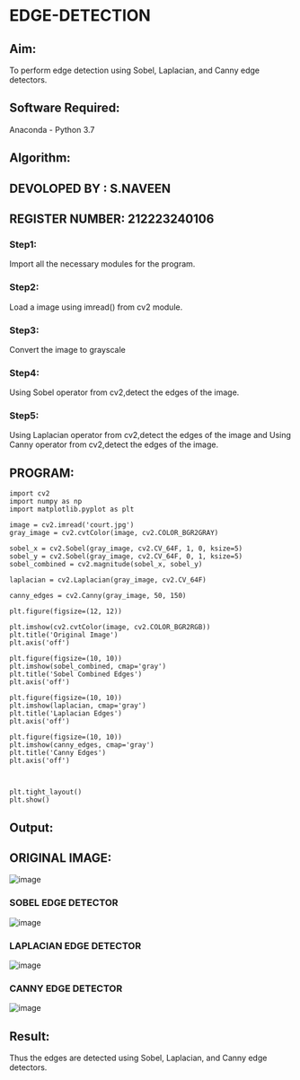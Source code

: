 # EDGE-DETECTION
## Aim:
To perform edge detection using Sobel, Laplacian, and Canny edge detectors.

## Software Required:
Anaconda - Python 3.7

## Algorithm:
## DEVOLOPED BY : S.NAVEEN
## REGISTER NUMBER: 212223240106
### Step1:
Import all the necessary modules for the program.

### Step2:
Load a image using imread() from cv2 module.

### Step3:
Convert the image to grayscale

### Step4:
Using Sobel operator from cv2,detect the edges of the image.

### Step5:

Using Laplacian operator from cv2,detect the edges of the image and Using Canny operator from cv2,detect the edges of the image.

## PROGRAM:
```
import cv2
import numpy as np
import matplotlib.pyplot as plt

image = cv2.imread('court.jpg')
gray_image = cv2.cvtColor(image, cv2.COLOR_BGR2GRAY)

sobel_x = cv2.Sobel(gray_image, cv2.CV_64F, 1, 0, ksize=5)  
sobel_y = cv2.Sobel(gray_image, cv2.CV_64F, 0, 1, ksize=5)  
sobel_combined = cv2.magnitude(sobel_x, sobel_y)

laplacian = cv2.Laplacian(gray_image, cv2.CV_64F)

canny_edges = cv2.Canny(gray_image, 50, 150)

plt.figure(figsize=(12, 12))

plt.imshow(cv2.cvtColor(image, cv2.COLOR_BGR2RGB))
plt.title('Original Image')
plt.axis('off')

plt.figure(figsize=(10, 10))
plt.imshow(sobel_combined, cmap='gray')
plt.title('Sobel Combined Edges')
plt.axis('off')

plt.figure(figsize=(10, 10))
plt.imshow(laplacian, cmap='gray')
plt.title('Laplacian Edges')
plt.axis('off')

plt.figure(figsize=(10, 10))
plt.imshow(canny_edges, cmap='gray')
plt.title('Canny Edges')
plt.axis('off')



plt.tight_layout()
plt.show()

```
## Output:
## ORIGINAL IMAGE:
![image](https://github.com/user-attachments/assets/58e96298-af19-4978-915f-f039ac352d37)


### SOBEL EDGE DETECTOR

![image](https://github.com/user-attachments/assets/c5033945-2c5b-4f62-a4f4-e90f88bf0dac)



### LAPLACIAN EDGE DETECTOR

![image](https://github.com/user-attachments/assets/7221f36f-6d60-4287-aa5e-412d56247ac7)


### CANNY EDGE DETECTOR

![image](https://github.com/user-attachments/assets/4f6ca649-39ee-4aa2-89aa-bf0f802d4c0f)

## Result:
Thus the edges are detected using Sobel, Laplacian, and Canny edge detectors.
